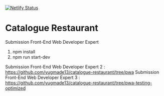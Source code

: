 [![Netlify Status](https://api.netlify.com/api/v1/badges/0038f855-4dbb-4adf-b5f0-36fd1d4e79cf/deploy-status)](https://app.netlify.com/sites/flamboyant-albattani-b0f661/deploys)

# Catalogue Restaurant
Submission Front-End Web Developer Expert

1. npm install
2. npm run start-dev


Submission Front-End Web Developer Expert 2 : https://github.com/yugmade13/catalogue-restaurant/tree/pwa
Submission Front-End Web Developer Expert 3 : https://github.com/yugmade13/catalogue-restaurant/tree/pwa-testing-optimized

